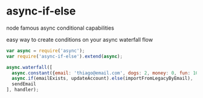 # async-if-else
node famous async conditional capabilities

easy way to create conditions on your async waterfall flow

```javascript
var async = require('async');
var require('async-if-else').extend(async);

async.waterfall([
  async.constant({email: 'thiago@email.com', dogs: 2, money: 0, fun: 100 }),
  async.if(emailExists, updateAccount).else(importFromLegacyByEmail),
  sendEmail
], handler);

```
